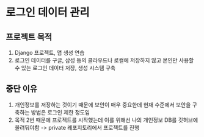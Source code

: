 # 로그인 데이터 관리
## 프로젝트 목적
1. Django 프로젝트, 앱 생성 연습
2. 로그인 데이터를 구글, 삼성 등의 클라우드나 로컬에 저장하지 않고 본인만 사용할 수 있는 로그인 데이터 저장, 생성 시스템 구축

## 중단 이유
1. 개인정보를 저장하는 것이기 때문에 보안이 매우 중요한데 현재 수준에서 보안을 구축하는 방법은 로그인 제한 정도임
2. 목적 2번 때문에 프로젝트를 시작했는데 이를 위해선 나의 개인정보 DB를 깃허브에 올려둬야함 -> private 레포지토리에서 프로젝트를 진행 